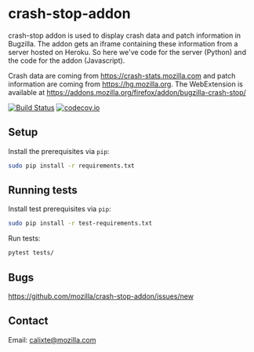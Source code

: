 # crash-stop-addon

crash-stop addon is used to display crash data and patch information in Bugzilla.
The addon gets an iframe containing these information from a server hosted on Heroku.
So here we've code for the server (Python) and the code for the addon (Javascript).

Crash data are coming from https://crash-stats.mozilla.com and patch information are coming from https://hg.mozilla.org.
The WebExtension is available at https://addons.mozilla.org/firefox/addon/bugzilla-crash-stop/


[![Build Status](https://api.travis-ci.org/mozilla/crash-stop-addon.svg?branch=master)](https://travis-ci.org/mozilla/crash-stop-addon)
[![codecov.io](https://img.shields.io/codecov/c/github/mozilla/crash-stop-addon/master.svg)](https://codecov.io/github/mozilla/crash-stop-addon?branch=master)
## Setup

Install the prerequisites via `pip`:
```sh
sudo pip install -r requirements.txt
```

## Running tests

Install test prerequisites via `pip`:
```sh
sudo pip install -r test-requirements.txt
```

Run tests:
```sh
pytest tests/
```

## Bugs

https://github.com/mozilla/crash-stop-addon/issues/new

## Contact

Email: calixte@mozilla.com

